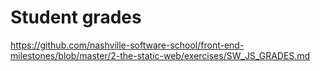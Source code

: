 # Student grades

https://github.com/nashville-software-school/front-end-milestones/blob/master/2-the-static-web/exercises/SW_JS_GRADES.md